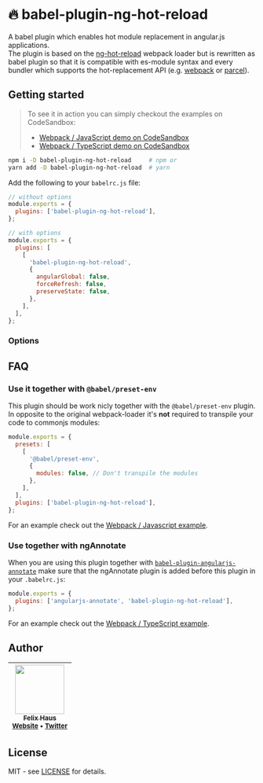 # 🔥 babel-plugin-ng-hot-reload

A babel plugin which enables hot module replacement in angular.js applications.<br />
The plugin is based on the [ng-hot-reload](https://github.com/noppa/ng-hot-reload) webpack loader but is rewritten as babel plugin so that it is compatible with es-module syntax and every bundler which supports the hot-replacement API (e.g. [webpack](https://webpack.js.org/) or [parcel](https://parceljs.org/)).

## Getting started

> To see it in action you can simply checkout the examples on CodeSandbox:
>
> - [Webpack / JavaScript demo on CodeSandbox ](https://codesandbox.io/s/github/ofhouse/babel-plugin-ng-hot-reload/tree/master/examples/javascript-webpack)
> - [Webpack / TypeScript demo on CodeSandbox](https://codesandbox.io/s/github/ofhouse/babel-plugin-ng-hot-reload/tree/master/examples/typescript-webpack)

```sh
npm i -D babel-plugin-ng-hot-reload     # npm or
yarn add -D babel-plugin-ng-hot-reload  # yarn
```

Add the following to your `babelrc.js` file:

```js
// without options
module.exports = {
  plugins: ['babel-plugin-ng-hot-reload'],
};

// with options
module.exports = {
  plugins: [
    [
      'babel-plugin-ng-hot-reload',
      {
        angularGlobal: false,
        forceRefresh: false,
        preserveState: false,
      },
    ],
  ],
};
```

### Options

## FAQ

### Use it together with `@babel/preset-env`

This plugin should be work nicly together with the `@babel/preset-env` plugin.
In opposite to the original webpack-loader it's **not** required to transpile your code to commonjs modules:

```js
module.exports = {
  presets: [
    [
      '@babel/preset-env',
      {
        modules: false, // Don't transpile the modules
      },
    ],
  ],
  plugins: ['babel-plugin-ng-hot-reload'],
};
```

For an example check out the [Webpack / Javascript example](./examples/javascript-webpack/).

### Use together with ngAnnotate

When you are using this plugin together with [`babel-plugin-angularjs-annotate`](https://github.com/schmod/babel-plugin-angularjs-annotate) make sure that the ngAnnotate plugin is added before this plugin in your `.babelrc.js`:

```js
module.exports = {
  plugins: ['angularjs-annotate', 'babel-plugin-ng-hot-reload'],
};
```

For an example check out the [Webpack / TypeScript example](./examples/typescript-webpack/).

## Author

<!-- prettier-ignore-start -->

| [<img src="https://avatars0.githubusercontent.com/u/472867?v=4" width="100px;"/><br /><sub><b>Felix Haus</b></sub>](https://github.com/ofhouse)<br /><sub>[Website](https://felix.house/) • [Twitter](https://twitter.com/ofhouse)</sub>|
| :---: |

<!-- prettier-ignore-end -->

## License

MIT - see [LICENSE](./LICENSE) for details.
